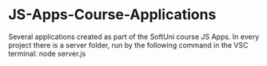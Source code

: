 # JS-Apps-Course-Applications
Several applications created as part of the SoftUni course JS Apps. 
In every project there is a server folder, run by the following command in the VSC terminal: node server.js
